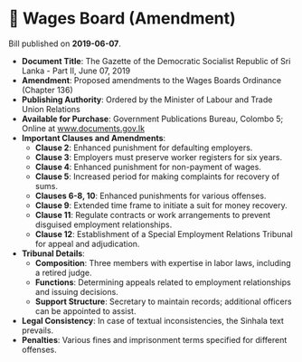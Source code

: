 # 📄  Wages Board (Amendment) 

Bill published on **2019-06-07**.

- **Document Title**: The Gazette of the Democratic Socialist Republic of Sri Lanka - Part II, June 07, 2019
- **Amendment**: Proposed amendments to the Wages Boards Ordinance (Chapter 136)
- **Publishing Authority**: Ordered by the Minister of Labour and Trade Union Relations
- **Available for Purchase**: Government Publications Bureau, Colombo 5; Online at www.documents.gov.lk
- **Important Clauses and Amendments**:
  - **Clause 2**: Enhanced punishment for defaulting employers.
  - **Clause 3**: Employers must preserve worker registers for six years.
  - **Clause 4**: Enhanced punishment for non-payment of wages.
  - **Clause 5**: Increased period for making complaints for recovery of sums.
  - **Clauses 6-8, 10**: Enhanced punishments for various offenses.
  - **Clause 9**: Extended time frame to initiate a suit for money recovery.
  - **Clause 11**: Regulate contracts or work arrangements to prevent disguised employment relationships.
  - **Clause 12**: Establishment of a Special Employment Relations Tribunal for appeal and adjudication.
- **Tribunal Details**:
  - **Composition**: Three members with expertise in labor laws, including a retired judge.
  - **Functions**: Determining appeals related to employment relationships and issuing decisions.
  - **Support Structure**: Secretary to maintain records; additional officers can be appointed to assist.
- **Legal Consistency**: In case of textual inconsistencies, the Sinhala text prevails.
- **Penalties**: Various fines and imprisonment terms specified for different offenses.


